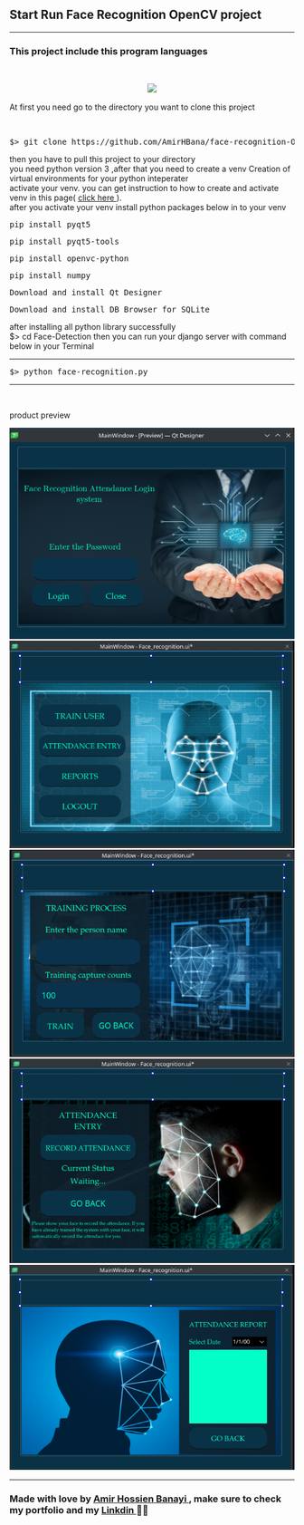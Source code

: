 <h2> Start Run <strong> Face Recognition </strong> OpenCV project</h2>

<hr>

<h3> This project include this program languages</h3>
<br>
<p align="center">
  <a href="https://skillicons.dev">
    <img src="https://skillicons.dev/icons?i=dart,py,java,c,cpp" />
  </a>
</p>

<p> At first you need go to the directory you want to clone this project </p>

<br>

<div class="highlight highlight-source-shell notranslate position-relative overflow-auto" dir="auto"><pre>$> git clone https://github.com/AmirHBana/face-recognition-OpenCV_Python-PyQT5-designer.git </pre></div>


<p> then you have to pull this project to your directory<br>
   you need python version 3
    ,after that you need to create a venv Creation of virtual environments for your python inteperater<br>
  activate your venv. you can get instruction to how to create and activate venv in this page( <a href="https://docs.python.org/3/library/venv.html"> click here </a> ).<br>
  after you activate your venv install python packages below in to your venv
</p>


<div class="highlight highlight-source-shell notranslate position-relative overflow-auto" dir="auto"><pre>pip install pyqt5</pre></div>
<div class="highlight highlight-source-shell notranslate position-relative overflow-auto" dir="auto"><pre>pip install pyqt5-tools</pre></div>
<div class="highlight highlight-source-shell notranslate position-relative overflow-auto" dir="auto"><pre>pip install openvc-python</pre></div>
<div class="highlight highlight-source-shell notranslate position-relative overflow-auto" dir="auto"><pre>pip install numpy</pre></div>
<div class="highlight highlight-source-shell notranslate position-relative overflow-auto" dir="auto"><pre>Download and install Qt Designer</pre></div>
<div class="highlight highlight-source-shell notranslate position-relative overflow-auto" dir="auto"><pre>Download and install DB Browser for SQLite</pre></div>


<p> after installing all python library successfully <br>
    $> cd Face-Detection then
    you can run your django server with command below in your Terminal
</p>

<hr>

<div class="highlight highlight-source-shell notranslate position-relative overflow-auto" dir="auto"><pre>$> python face-recognition.py</pre></div>


<hr>



<br>
<p>product preview</p>

<img src="https://github.com/AmirHBana/face-recognition-OpenCV_Python-PyQT5-designer/blob/main/Product_preview/p1.png" alt="Store" style="max-width: 100%; max-height: 70%;">

<br>

<img src="https://github.com/AmirHBana/face-recognition-OpenCV_Python-PyQT5-designer/blob/main/Product_preview/p2.png" alt="Store" style="max-width: 100%; max-height: 70%;">

<br>

<img src="https://github.com/AmirHBana/face-recognition-OpenCV_Python-PyQT5-designer/blob/main/Product_preview/p3.png" alt="Store" style="max-width: 100%; max-height: 70%;">

<br>

<img src="https://github.com/AmirHBana/face-recognition-OpenCV_Python-PyQT5-designer/blob/main/Product_preview/p4.png" alt="Store" style="max-width: 100%; max-height: 70%;">

<br>

<img src="https://github.com/AmirHBana/face-recognition-OpenCV_Python-PyQT5-designer/blob/main/Product_preview/p5.png" alt="Store" style="max-width: 100%; max-height: 70%;">

<br>


<hr>
<h3> <strong> Made with love by <a href="https://github.com/AmirHBana" > Amir Hossien Banayi </a>, make sure to check my portfolio and my <a href="https://www.linkedin.com/in/amirhossien-banayikhalilabad/"> Linkdin </a>  💜🚀 </strong></h3>

